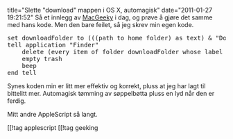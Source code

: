 title="Slette &quot;download&quot; mappen i OS X, automagisk"
date="2011-01-27 19:21:52"
Så et innlegg av <a href="http://www.macgeeky.no/slett-filer-og-mapper-i-nedlastinger-med-tast">MacGeeky</a> i dag, og prøve å gjøre det samme med hans kode. Men den bare feilet, så jeg skrev min egen kode.

<pre lang="applescript">
set downloadFolder to (((path to home folder) as text) & "Downloads") as alias
tell application "Finder"
	delete (every item of folder downloadFolder whose label index = 0)
	empty trash
	beep
end tell
</pre>

Synes koden min er litt mer effektiv og korrekt, pluss at jeg har lagt til bittelitt mer. Automagisk tømming av søppelbøtta pluss en lyd når den er ferdig.

Mitt andre AppleScript så langt.

[[!tag  applescript
[[!tag  geeking
